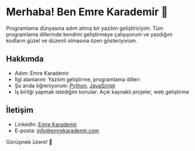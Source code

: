 # Merhaba! Ben Emre Karademir 👋

Programlama dünyasına adım atmış bir yazılım geliştiriciyim. Tüm programlama dillerinde kendimi geliştirmeye çalışıyorum ve yazdığım kodların güzel ve düzenli olmasına özen gösteriyorum.

## Hakkımda

- Adım: Emre Karademir
- İlgi alanlarım: Yazılım geliştirme, programlama dilleri
- Şu anda öğreniyorum: [Python](https://www.python.org/), [JavaScript](https://developer.mozilla.org/en-US/docs/Web/JavaScript)
- İş birliği yapmak istediğim konular: Açık kaynaklı projeler, web geliştirme

## İletişim

- LinkedIn: [Emre Karademir](https://www.linkedin.com/in/emrekarademir/)
- E-posta: [info@emrekarademir.com](mailto:info@emrekarademir.com)

Görüşmek üzere! 👋
